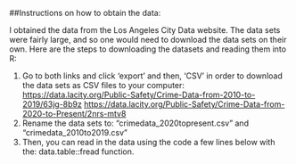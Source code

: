 ##Instructions on how to obtain the data:

I obtained the data from the Los Angeles City Data website. The data sets were fairly large, and so one would need to download the data sets on their own. Here are the steps to downloading the datasets and reading
them into R:

1.  Go to both links and click ‘export’ and then, ‘CSV’ in order to download the data sets as CSV files to your computer:
    <https://data.lacity.org/Public-Safety/Crime-Data-from-2010-to-2019/63jg-8b9z>
    <https://data.lacity.org/Public-Safety/Crime-Data-from-2020-to-Present/2nrs-mtv8>
2.  Rename the data sets to: “crimedata_2020topresent.csv” and “crimedata_2010to2019.csv”
3.  Then, you can read in the data using the code a few lines below with the: data.table::fread function.
